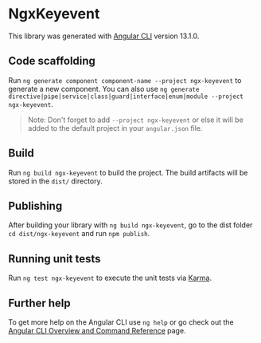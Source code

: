 # NgxKeyevent

This library was generated with [Angular CLI](https://github.com/angular/angular-cli) version 13.1.0.

## Code scaffolding

Run `ng generate component component-name --project ngx-keyevent` to generate a new component. You can also use `ng generate directive|pipe|service|class|guard|interface|enum|module --project ngx-keyevent`.
> Note: Don't forget to add `--project ngx-keyevent` or else it will be added to the default project in your `angular.json` file. 

## Build

Run `ng build ngx-keyevent` to build the project. The build artifacts will be stored in the `dist/` directory.

## Publishing

After building your library with `ng build ngx-keyevent`, go to the dist folder `cd dist/ngx-keyevent` and run `npm publish`.

## Running unit tests

Run `ng test ngx-keyevent` to execute the unit tests via [Karma](https://karma-runner.github.io).

## Further help

To get more help on the Angular CLI use `ng help` or go check out the [Angular CLI Overview and Command Reference](https://angular.io/cli) page.
